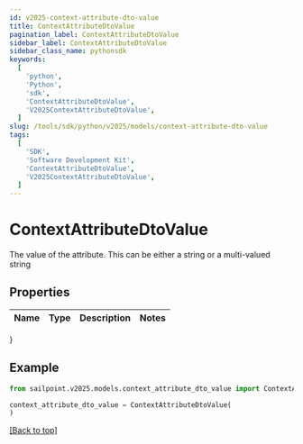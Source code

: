 ```yaml
---
id: v2025-context-attribute-dto-value
title: ContextAttributeDtoValue
pagination_label: ContextAttributeDtoValue
sidebar_label: ContextAttributeDtoValue
sidebar_class_name: pythonsdk
keywords:
  [
    'python',
    'Python',
    'sdk',
    'ContextAttributeDtoValue',
    'V2025ContextAttributeDtoValue',
  ]
slug: /tools/sdk/python/v2025/models/context-attribute-dto-value
tags:
  [
    'SDK',
    'Software Development Kit',
    'ContextAttributeDtoValue',
    'V2025ContextAttributeDtoValue',
  ]
---
```


# ContextAttributeDtoValue

The value of the attribute. This can be either a string or a multi-valued string

## Properties

| Name | Type | Description | Notes |
| ---- | ---- | ----------- | ----- |

}

## Example

```python
from sailpoint.v2025.models.context_attribute_dto_value import ContextAttributeDtoValue

context_attribute_dto_value = ContextAttributeDtoValue(
)

```

[[Back to top]](#)
